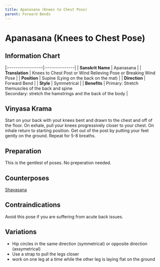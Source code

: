 ```yaml
---
title: Apanasana (Knees to Chest Pose) 
parent: Forward Bends
---
```


# Apanasana (Knees to Chest Pose)

## Information Chart

|:------------------|:---------------|
| **Sanskrit Name**     | Apanasana   |
| **Translation**       | Knees to Chest Post or Wind Relieving Pose or Breaking Wind Pose   |
| **Position**          | Supine (Lying on the back on the mat)  |
| **Direction**         | Forward Bend   |
| **Style**             | Symmetrical   |
| **Benefits**          | Primary: Stretch themuscles of the back and spine <br> Secondary: stretch the hamstrings and the back of the body   |


## Vinyasa Krama 
Start on your back with yout knees bent and drawn to the chest and off of the floor. On exhale, pull your knees progressively closer to your chest. On inhale return to starting position. Get out of the post by putting your feet gently on the ground. Repeat for 5-8 breaths. 

## Preparation 
This is the gentlest of poses. No preperation needed. 

## Counterposes
[Shavasana]()

## Contraindications
Avoid this pose if you are suffering from acute back issues. 

## Variations
- Hip circles in the same direction (symmetrical) or opposite direction (assymetrical)
- Use a strap to pull the legs closer
- work on one leg at a time while the other leg is laying flat on the ground


